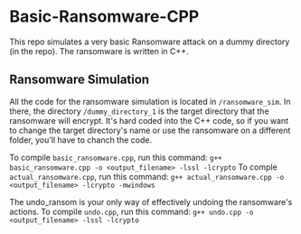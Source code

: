 # Basic-Ransomware-CPP
This repo simulates a very basic Ransomware attack on a dummy directory (in the repo). The ransomware is written in C++.

## Ransomware Simulation

All the code for the ransomware simulation is located in `/ransomware_sim`. In there, the directory `/dummy_directory_1` is the target directory that the ransomware will encrypt. It's hard coded into the C++ code, so if you want to change the target directory's name or use the ransomware on a different folder, you'll have to chanch the code.

To compile `basic_ransomware.cpp`, run this command: `g++ basic_ransomware.cpp -o <output_filename> -lssl -lcrypto`
To comple `actual_ransomware.cpp`, run this command: `g++ actual_ransomware.cpp -o <output_filename> -lcrypto -mwindows`

The undo_ransom is your only way of effectively undoing the ransomware's actions. 
To compile `undo.cpp`, run this command: `g++ undo.cpp -o <output_filename> -lssl -lcrypto`

[comment]: <> (Talk about prerequisites next, and the purpose of each folder. Prerequisites are C++ and g++ and OpenSSL.)
